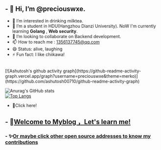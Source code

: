 ## - 👋 Hi, I’m @preciouswxe.
- 👀 I’m interested in drinking milktea.
- 🌱 I’m a student in HDU(Hangzhou Dianzi University). NoW I'm currently learning **Golang** , **Web security**.
- 💞️ I’m looking to collaborate on Backend development.
- 📫 How to reach me : 1356137745@qq.com
- 😄 Status: alive, laughing
- ⚡ Fun fact: I like chiikawa!
<br>
[![Ashutosh's github activity graph](https://github-readme-activity-graph.vercel.app/graph?username=preciouswxe&theme=merko)](https://github.com/ashutosh00710/github-readme-activity-graph)
<br>

![Anurag's GitHub stats](https://github-readme-stats.vercel.app/api?username=preciouswxe&show_icons=true&theme=radical)
<br>
[![Top Langs](https://github-readme-stats.vercel.app/api/top-langs/?username=preciouswxe&hide_progress=true)](https://github.com/anuraghazra/github-readme-stats)

<!---
preciouswxe/preciouswxe is a ✨ special ✨ repository because its `README.md` (this file) appears on your GitHub profile.
You can click the Preview link to take a look at your changes.
--->


- 🚀Click here!
## - 📝[Welcome to Myblog ，Let's learn me!](http://www.freedomwxe-blog.cn/)
### - ✨[Or maybe click other open source addresses to know my contributions](https://blog.csdn.net/2302_78965451?spm=1000.2115.3001.5343)
